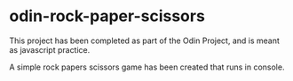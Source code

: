 # odin-rock-paper-scissors

This project has been completed as part of the Odin Project, and is meant as 
javascript practice.

A simple rock papers scissors game has been created that runs in console.